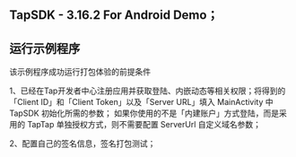 ## TapSDK - 3.16.2 For Android Demo；

## 运行示例程序

该示例程序成功运行打包体验的前提条件

1、已经在Tap开发者中心注册应用并获取登陆、内嵌动态等相关权限；将得到的「Client ID」和「Client Token」以及「Server URL」填入 MainActivity 中 TapSDK 初始化所需的参数；
如果你使用的不是「内建账户」方式登陆，而是采用的 TapTap 单独授权方式，则不需要配置 ServerUrl 自定义域名参数；

2、配置自己的签名信息，签名打包测试；